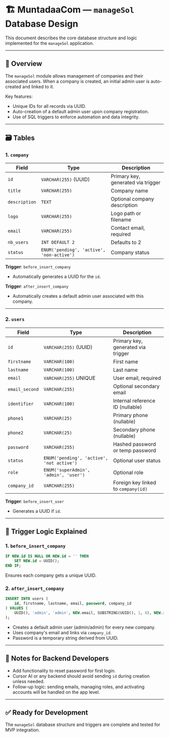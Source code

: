 # 🏗️ MuntadaaCom — `manageSol` Database Design

This document describes the core database structure and logic implemented for the `manageSol` application.

---

## 📘 Overview

The `manageSol` module allows management of companies and their associated users. When a company is created, an initial admin user is auto-created and linked to it.

Key features:
- Unique IDs for all records via UUID.
- Auto-creation of a default admin user upon company registration.
- Use of SQL triggers to enforce automation and data integrity.

---

## 🗃️ Tables

### 1. `company`

| Field        | Type                               | Description                       |
|--------------|------------------------------------|-----------------------------------|
| `id`         | `VARCHAR(255)` (UUID)              | Primary key, generated via trigger|
| `title`      | `VARCHAR(255)`                     | Company name                      |
| `description`| `TEXT`                             | Optional company description      |
| `logo`       | `VARCHAR(255)`                     | Logo path or filename             |
| `email`      | `VARCHAR(255)`                     | Contact email, required           |
| `nb_users`   | `INT DEFAULT 2`                    | Defaults to 2                     |
| `status`     | `ENUM('pending', 'active', 'non-active')` | Company status             |

**Trigger**: `before_insert_company`
- Automatically generates a UUID for the `id`.

**Trigger**: `after_insert_company`
- Automatically creates a default admin user associated with this company.

---

### 2. `users`

| Field          | Type                                     | Description                          |
|----------------|------------------------------------------|--------------------------------------|
| `id`           | `VARCHAR(255)` (UUID)                    | Primary key, generated via trigger   |
| `firstname`    | `VARCHAR(100)`                           | First name                           |
| `lastname`     | `VARCHAR(100)`                           | Last name                            |
| `email`        | `VARCHAR(255)` UNIQUE                    | User email, required                 |
| `email_second` | `VARCHAR(255)`                           | Optional secondary email             |
| `identifier`   | `VARCHAR(100)`                           | Internal reference ID (nullable)     |
| `phone1`       | `VARCHAR(25)`                            | Primary phone (nullable)             |
| `phone2`       | `VARCHAR(25)`                            | Secondary phone (nullable)           |
| `password`     | `VARCHAR(255)`                           | Hashed password or temp password     |
| `status`       | `ENUM('pending', 'active', 'not active')`| Optional user status                 |
| `role`         | `ENUM('superAdmin', 'admin', 'user')`    | Optional role                        |
| `company_id`   | `VARCHAR(255)`                           | Foreign key linked to `company(id)`  |

**Trigger**: `before_insert_user`
- Generates a UUID if `id`.

---

## 🔁 Trigger Logic Explained

### 1. `before_insert_company`

```sql
IF NEW.id IS NULL OR NEW.id = '' THEN
    SET NEW.id = UUID();
END IF;
```

Ensures each company gets a unique UUID.

### 2. `after_insert_company`

```sql
INSERT INTO users (
    id, firstname, lastname, email, password, company_id
) VALUES (
    UUID(), 'admin', 'admin', NEW.email, SUBSTRING(UUID(), 1, 8), NEW.id
);
```

- Creates a default admin user (admin/admin) for every new company.
- Uses company's email and links via `company_id`.
- Password is a temporary string derived from UUID.



---

## 🚀 Notes for Backend Developers

- Add functionality to reset password for first login.
- Cursor AI or any backend should avoid sending `id` during creation unless needed.
- Follow-up logic: sending emails, managing roles, and activating accounts will be handled on the app level.

---

## ✅ Ready for Development

The `manageSol` database structure and triggers are complete and tested for MVP integration.